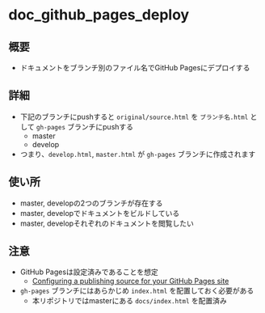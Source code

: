 # doc_github_pages_deploy
## 概要
- ドキュメントをブランチ別のファイル名でGitHub Pagesにデプロイする

## 詳細
- 下記のブランチにpushすると `original/source.html` を `ブランチ名.html` として `gh-pages` ブランチにpushする
  - master
  - develop
- つまり、`develop.html`, `master.html` が `gh-pages` ブランチに作成されます

## 使い所
- master, developの2つのブランチが存在する
- master, developでドキュメントをビルドしている
- master, developそれぞれのドキュメントを閲覧したい

## 注意
- GitHub Pagesは設定済みであることを想定
  - [Configuring a publishing source for your GitHub Pages site](https://docs.github.com/en/pages/getting-started-with-github-pages/configuring-a-publishing-source-for-your-github-pages-site)
- `gh-pages` ブランチにはあらかじめ `index.html` を配置しておく必要がある
  - 本リポジトリではmasterにある `docs/index.html` を配置済み
